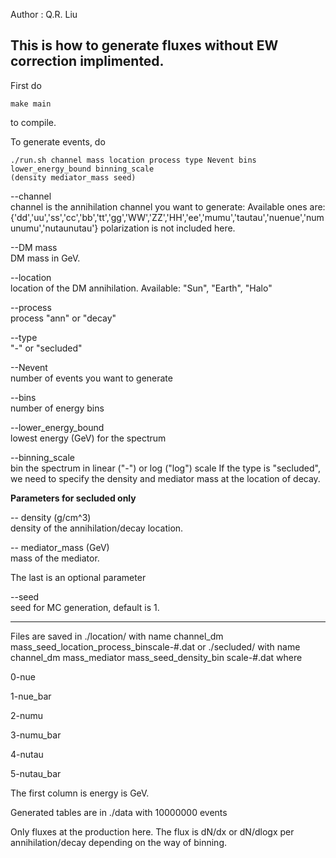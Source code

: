 Author  : Q.R. Liu

This is how to generate fluxes without EW correction implimented.
-----------------------------------------------
First do
```
make main
```
to compile.

To generate events, do 
```
./run.sh channel mass location process type Nevent bins lower_energy_bound binning_scale
(density mediator_mass seed) 
```

--channel <br/>
channel is the annihilation channel you want to generate:
Available ones are:
{'dd','uu','ss','cc','bb','tt','gg','WW','ZZ','HH','ee','mumu','tautau','nuenue','numunumu','nutaunutau'}
polarization is not included here.

--DM mass <br/>
DM mass in GeV.


--location <br/>
location of the DM annihilation. Available: "Sun", "Earth", "Halo" 


--process  <br/>
process "ann" or "decay"


--type <br/>
"-" or "secluded"


--Nevent <br/>
number of events you want to generate


--bins <br/>
number of energy bins


--lower_energy_bound <br/>
lowest energy (GeV) for the spectrum


--binning_scale <br/>
bin the spectrum in linear ("-") or log ("log") scale 
If the type is "secluded", we need to specify the density and mediator mass at the location of decay.


**Parameters for secluded only**


-- density (g/cm^3) <br/>
density of the annihilation/decay location.


-- mediator_mass (GeV) <br/>
mass of the mediator.


The last is an optional parameter 

--seed <br/>
seed for MC generation, default is 1. 

------------------------------------------------
Files are saved in ./location/ with name channel_dm mass_seed_location_process_binscale-#.dat or ./secluded/ with name channel_dm mass_mediator mass_seed_density_bin scale-#.dat where 

0-nue

1-nue_bar

2-numu

3-numu_bar

4-nutau

5-nutau_bar 

The first column is energy is GeV. 

Generated tables are in ./data with 10000000 events  

Only fluxes at the production here. The flux is dN/dx or dN/dlogx per annihilation/decay depending on the way of binning.
